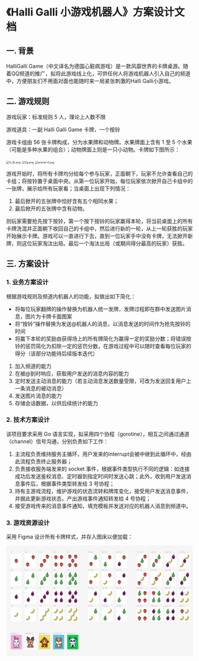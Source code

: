 # 《Halli Galli 小游戏机器人》方案设计文档

## 一.  背景

HalliGalli Game（中文译名为德国心脏病游戏）是一款风靡世界的卡牌桌游。随着QQ频道的推广，拟将此游戏线上化，可供任何人将游戏机器人引入自己的频道中，方便朋友们不用面对面也能随时来一局紧张刺激的Halli Galli小游戏。

## 二.  游戏规则

游戏玩家：标准规则 5 人，理论上人数不限

游戏道具：一副 Halli Galli Game 卡牌，一个按铃

游戏卡组由 56 张卡牌构成，分为水果牌和动物牌。水果牌面上含有 1 至 5 个水果（可能是多种水果的组合）；动物牌面上则是一只小动物。卡牌如下图所示：

<img src="https://p.sda1.dev/12/2776ad04fa03f7d97a1b8347b8889978/1s_1b.png" alt="1s_1b.png" style="zoom:50%;" />

<img src="https://p.sda1.dev/12/b8fafa79e625897b91fdf91971a6cbfb/3g.png" alt="3g.png" style="zoom:50%;" />

<img src="https://p.sda1.dev/12/abff33e4e1a6c9feea2522cebeb261b5/animal-4.png" alt="animal-4.png" style="zoom:50%;" />

游戏开始时，将所有卡牌均分给每个参与玩家，正面朝下，玩家不允许查看自己的卡组；将按铃置于桌面中央。从第一位玩家开始，每位玩家依次掀开自己卡组中的一张牌，展示给所有玩家看；当桌面上出现下列情况：

1. 最后掀开的五张牌中恰好含有五个相同水果；
2. 最后掀开的五张牌中含有动物。

则玩家需要抢先按下按铃，第一个按下按铃的玩家赢得本轮，将当前桌面上的所有卡牌洗混并正面朝下收回自己的卡组中，然后进行新的一轮，从上一轮获胜的玩家开始展示卡牌。游戏可以一直进行下去，直到一位玩家手中没有卡牌，无法掀开新牌，则这位玩家淘汰出局。最后一个淘汰出局（或期间得分最高的玩家）获胜。

## 三.  方案设计

### 1. 业务方案设计

根据游戏规则及频道内机器人的功能，拟做出如下简化：

- 将每位玩家翻牌的操作替换为机器人统一发牌，发牌过程即在群中发送图片消息，图片为卡牌卡面图案
- 将“按铃”操作替换为发送@机器人的消息，以消息发送的时间作为抢先按铃的时间
- 将赢下本轮的奖励由获得场上的所有牌简化为赢得一定的奖励分数；将错误按铃的惩罚简化为扣除一定的惩罚分数，在游戏过程中可以随时查看每位玩家的得分（该部分功能待后续版本迭代）

1. 加入频道的能力
2. 在被@到时响应，获取用户发送的消息内容的能力
3. 定时发送主动消息的能力（若主动消息发送数量受限，可改为发送回复用户上一条消息的被动消息）
4. 发送图片消息的能力
5. 存储会话数据，以供后续统计的能力

### 2. 技术方案设计

该项目要求采用 Go 语言实现，拟采用四个协程（gorotine），相互之间通过通道（channel）信号沟通，分别负责如下工作：

1. 主流程负责维持服务主循环，用户发来的interrupt会被中继到此循环中，经由此流程负责终止服务器；
2. 负责接收服务端发来的 socket 事件，根据事件类型执行不同的逻辑：如连接成功后发送鉴权消息、定时器到指定时间时发送心跳；此外，收到用户发送消息事件后，根据事件类型转发给 3 号协程；
3. 持有主游戏流程，维护游戏的状态流转和牌库变化，接受用户发送消息事件，并据此更新游戏状态，产出游戏事件通知转发给 4 号协程；
4. 接受游戏传来的消息事件通知，填充模板并发送对应的机器人消息到频道中。

### 3. 游戏资源设计

采用 Figma 设计所有卡牌样式，并存入图床以便加载：

![figma_preview](./product_design.assets/figma_preview.png)
